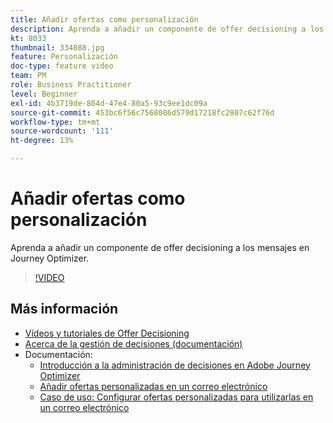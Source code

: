 ```yaml
---
title: Añadir ofertas como personalización
description: Aprenda a añadir un componente de offer decisioning a los mensajes en Journey Optimizer.
kt: 8033
thumbnail: 334088.jpg
feature: Personalización
doc-type: feature video
team: PM
role: Business Practitioner
level: Beginner
exl-id: 4b3719de-804d-47e4-80a5-93c9ee1dc09a
source-git-commit: 453bc6f56c7568086d579d17218fc2807c62f76d
workflow-type: tm+mt
source-wordcount: '111'
ht-degree: 13%

---
```


# Añadir ofertas como personalización

Aprenda a añadir un componente de offer decisioning a los mensajes en Journey Optimizer.

>[!VIDEO](https://video.tv.adobe.com/v/334088?quality=12)

## Más información

* [Vídeos y tutoriales de Offer Decisioning](https://experienceleague.adobe.com/docs/offer-decisioning-learn/tutorials/overview.html?lang=es)
* [Acerca de la gestión de decisiones (documentación)](https://experienceleague.adobe.com/docs/journey-optimizer/using/offer-decisioniong/get-started/starting-offer-decisioning.html)
* Documentación:
   * [Introducción a la administración de decisiones en Adobe Journey Optimizer](https://experienceleague.adobe.com/docs/journey-optimizer/using/offer-decisioniong/get-started/starting-offer-decisioning.html)
   * [Añadir ofertas personalizadas en un correo electrónico](https://experienceleague.adobe.com/docs/journey-optimizer/using/create-messages/deliver-personalized-offers.html)
   * [Caso de uso: Configurar ofertas personalizadas para utilizarlas en un correo electrónico](https://experienceleague.adobe.com/docs/journey-optimizer/using/offer-decisioniong/get-started/offers-e2e.html)
